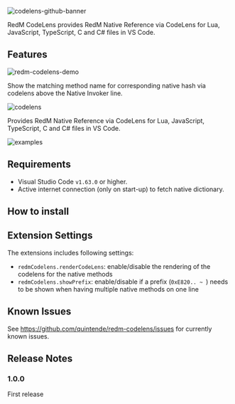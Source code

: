 ![codelens-github-banner](https://user-images.githubusercontent.com/17977249/163669670-1e679bda-c9d4-4a84-b669-d864db9ff09b.png)

RedM CodeLens provides RedM Native Reference via CodeLens for Lua, JavaScript, TypeScript, C and C# files in VS Code. 

## Features

![redm-codelens-demo](https://user-images.githubusercontent.com/17977249/197844138-e55db930-3e87-4030-b5ab-4030c8980fa3.png)

Show the matching method name for corresponding native hash via codelens above the Native Invoker line.

![codelens](https://user-images.githubusercontent.com/17977249/194756103-91e1c52b-4f20-4fbe-b817-83ce22f520e0.png)

Provides RedM Native Reference via CodeLens for Lua, JavaScript, TypeScript, C and C# files in VS Code.

![examples](https://user-images.githubusercontent.com/17977249/194756889-00b710a1-4224-4fad-ba7f-6c595c7c6be4.png)


## Requirements

* Visual Studio Code `v1.63.0` or higher.
* Active internet connection (only on start-up) to fetch native dictionary.

## How to install

## Extension Settings

The extensions includes following settings:
* `redmCodelens.renderCodeLens`: enable/disable the rendering of the codelens for the native methods
* `redmCodelens.showPrefix`: enable/disable if a prefix (`0xE820.. ~ `) needs to be shown when having multiple native methods on one line

## Known Issues

See https://github.com/quintende/redm-codelens/issues for currently known issues.

## Release Notes

### 1.0.0

First release
